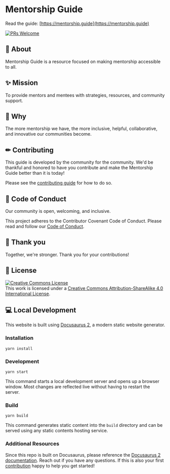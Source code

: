 # Mentorship Guide

Read the guide: [https://mentorship.guide](https://mentorship.guide)

[![PRs Welcome](https://img.shields.io/badge/prs-welcome-brightgreen.svg?style=flat-square)](http://makeapullrequest.com)

## 📖 About

Mentorship Guide is a resource focused on making mentorship accessible to all.

## ✨ Mission

To provide mentors and mentees with strategies, resources, and community support.

## 💖 Why

The more mentorship we have, the more inclusive, helpful, collaborative, and innovative our communities become.

## ✏ Contributing

This guide is developed by the community for the community. We'd be thankful and honored to have you contribute and make the Mentorship Guide better than it is today!

Please see the [contributing guide](/docs/contributing.md) for how to do so.

## 🧬 Code of Conduct

Our community is open, welcoming, and inclusive.

This project adheres to the Contributor Covenant Code of Conduct. Please read and follow our [Code of Conduct](docs/code-of-conduct.md).

## 👏 Thank you

Together, we're stronger. Thank you for your contributions!

## 📄 License

<a rel="license" href="http://creativecommons.org/licenses/by-sa/4.0/"><img alt="Creative Commons License" style="border-width:0" src="https://i.creativecommons.org/l/by-sa/4.0/88x31.png" /></a><br />This work is licensed under a <a rel="license" href="http://creativecommons.org/licenses/by-sa/4.0/">Creative Commons Attribution-ShareAlike 4.0 International License</a>.

## 💻 Local Development

This website is built using [Docusaurus 2](https://docusaurus.io/), a modern static website generator.

### Installation

```
yarn install
```

### Development

```
yarn start
```

This command starts a local development server and opens up a browser window. Most changes are reflected live without having to restart the server.

### Build

```
yarn build
```

This command generates static content into the `build` directory and can be served using any static contents hosting service.

### Additional Resources

Since this repo is built on Docusaurus, please reference the [Docusaurus 2 documentation](https://docusaurus.io/docs). Reach out if you have any questions. If this is also your first [contribution](docs/contributing.md) happy to help you get started!
